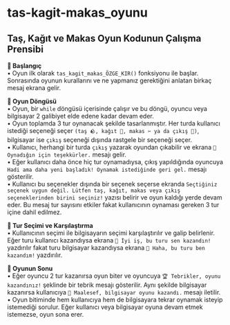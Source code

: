 # tas-kagit-makas_oyunu
## Taş, Kağıt ve Makas Oyun Kodunun Çalışma Prensibi
**🚀 Başlangıç** <br/>
•	Oyun ilk olarak `tas_kagit_makas_ÖZGE_KIR()` fonksiyonu ile başlar. Sonrasında oyunun kurallarını ve ne yapmanız gerektiğini anlatan birkaç mesaj ekrana gelir. <br/>

**🔄 Oyun Döngüsü** <br/> 
•	Oyun, bir `while` döngüsü içerisinde çalışır ve bu döngü, oyuncu veya bilgisayar 2 galibiyet elde edene kadar devam eder. <br/>
•	Oyun toplamda 3 tur oynanacak şekilde tasarlanmıştır. Her turda kullanıcı istediği seçeneği seçer `(taş 🪨, kağıt 📄, makas ✂️ ya da çıkış 🚪)`, bilgisayar ise `çıkış` seçeneği dışında rastgele bir seçeneği seçer. <br/>
•	Kullanıcı, herhangi bir turda `çıkış` yazarak oyundan çıkabilir ve ekrana `🙏 Oynadığın için teşekkürler.` mesajı gelir. <br/>
•	Eğer kullanıcı daha önce hiç tur oynamadıysa, çıkış yapıldığında oyuncuya `Hadi ama daha yeni başladık! Oynamak istediğinde geri gel.` mesajı gösterilir. <br/>
•	Kullanıcı bu seçenekler dışında bir seçenek seçerse ekranda `Seçtiğiniz seçenek uygun değil. Lütfen taş, kağıt, makas veya çıkış seçeneklerinden birini seçiniz!` yazısı belirir ve oyun kaldığı yerde devam eder. Bu mesaj tur sayısını etkiler fakat kullanıcının oynaması gereken 3 tur içine dahil edilmez. <br/>

**🥇 Tur Seçimi ve Karşılaştırma** <br/>
•	Kullanıcının seçimi ile bilgisayarın seçimi karşılaştırılır ve galip belirlenir. Eğer turu kullanıcı kazandıysa ekrana `🎉 İyi iş, bu turu sen kazandın!` yazdırılır fakat turu bilgisayar kazandıysa ekrana `🤖 Haha, bu turu ben kazandım!` yazdırılır. <br/>

**🎯 Oyunun Sonu** <br/>
•	Eğer oyuncu 2 tur kazanırsa oyun biter ve oyuncuya `🏆 Tebrikler, oyunu kazandınız!` şeklinde bir tebrik mesajı gösterilir. Aynı şekilde bilgisayar kazanırsa kullanıcıya `🤖 Maalesef, bilgisayar oyunu kazandı.` mesajı iletilir. <br/>
•	Oyun bitiminde hem kullanıcıya hem de bilgisayara tekrar oynamak isteyip istemediği sorulur. Eğer kullanıcı veya bilgisayar oyuna devam etmek istemezse, oyun sona erer.<br/>
